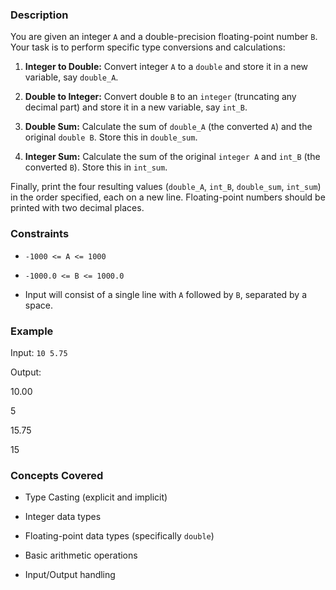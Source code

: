 ### Description
You are given an integer `A` and a double-precision floating-point number `B`. Your task is to perform specific type conversions and calculations:

1.  **Integer to Double:** Convert integer `A` to a `double` and store it in a new variable, say `double_A`.
2.  **Double to Integer:** Convert double `B` to an `integer` (truncating any decimal part) and store it in a new variable, say `int_B`.
3.  **Double Sum:** Calculate the sum of `double_A` (the converted `A`) and the original `double B`. Store this in `double_sum`.
4.  **Integer Sum:** Calculate the sum of the original `integer A` and `int_B` (the converted `B`). Store this in `int_sum`.

Finally, print the four resulting values (`double_A`, `int_B`, `double_sum`, `int_sum`) in the order specified, each on a new line. Floating-point numbers should be printed with two decimal places.

### Constraints
- `-1000 <= A <= 1000`
- `-1000.0 <= B <= 1000.0`
- Input will consist of a single line with `A` followed by `B`, separated by a space.

### Example
Input: `10 5.75`
Output:

10.00
5
15.75
15


### Concepts Covered
- Type Casting (explicit and implicit)
- Integer data types
- Floating-point data types (specifically `double`)
- Basic arithmetic operations
- Input/Output handling